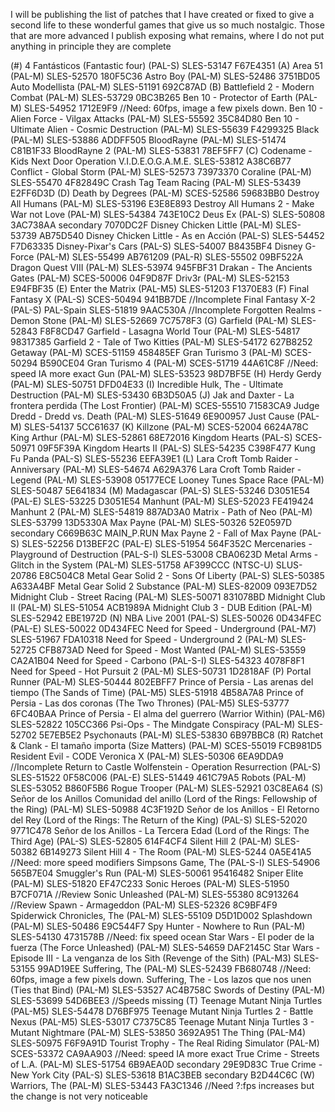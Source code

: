I will be publishing the list of patches that I have created or fixed to give a second life to these wonderful games that give us so much nostalgic.
Those that are more advanced I publish exposing what remains, where I do not put anything in principle they are complete

(#)
4 Fantásticos (Fantastic four) (PAL-S) SLES-53147 F67E4351
(A)
Area 51 (PAL-M) SLES-52570 180F5C36
Astro Boy (PAL-M) SLES-52486 3751BD05
Auto Modellista (PAL-M) SLES-51191 692C87AD
(B)
Battlefield 2 - Modern Combat (PAL-M) SLES-53729 0BC3B265
Ben 10 - Protector of Earth (PAL-M) SLES-54952 1712E9F9 //Need: 60fps, image a few pixels down.
Ben 10 - Alien Force - Vilgax Attacks (PAL-M) SLES-55592 35C84D80
Ben 10 - Ultimate Alien - Cosmic Destruction (PAL-M) SLES-55639 F4299325
Black (PAL-M) SLES-53886 ADDFF505
BloodRayne (PAL-M) SLES-51474 C81B1F33
BloodRayne 2 (PAL-M) SLES-53831 78EF5FF7
(C)
Codename - Kids Next Door Operation V.I.D.E.O.G.A.M.E. SLES-53812 A38C6B77
Conflict - Global Storm (PAL-M) SLES-52573 73973370
Coraline (PAL-M) SLES-55470 4F82849C
Crash Tag Team Racing (PAL-M) SLES-53439 E2FF6D3D
(D)
Death by Degrees (PAL-M) SCES-52586 59683BB0
Destroy All Humans (PAL-M) SLES-53196 E3E8E893
Destroy All Humans 2 - Make War not Love (PAL-M) SLES-54384 743E10C2
Deus Ex (PAL-S) SLES-50808 3AC738AA secondary 7070DC2F
Disney Chicken Little (PAL-M) SLES-53739 AB75D540
Disney Chicken Little - As en Acción (PAL-S) SLES-54452 F7D63335
Disney-Pixar's Cars (PAL-S) SLES-54007 B8435BF4
Disney G-Force (PAL-M) SLES-55499 AB761209 (PAL-R) SLES-55502 09BF522A
Dragon Quest VIII (PAL-M) SLES-53974 945FBF31
Drakan - The Ancients Gates (PAL-M) SCES-50006 04F9D87F
Driv3r (PAL-M) SLES-52153 E94FBF35
(E)
Enter the Matrix (PAL-M5) SLES-51203 F1370E83
(F)
Final Fantasy X (PAL-S) SCES-50494 941BB7DE //Incomplete
Final Fantasy X-2 (PAL-S) PAL-Spain SLES-51819 9AAC530A //Incomplete
Forgotten Realms - Demon Stone (PAL-M) SLES-52669 7C7578F3
(G)
Garfield (PAL-M) SLES-52843 F8F8CD47
Garfield - Lasagna World Tour (PAL-M) SLES-54817 98317385
Garfield 2 - Tale of Two Kitties (PAL-M) SLES-54172 627B8252
Getaway (PAL-M) SCES-51159 458485EF
Gran Turismo 3 (PAL-M) SCES-50294 B590CE04
Gran Turismo 4 (PAL-M) SCES-51719 44A61C8F //Need: speed IA more exact
Gun (PAL-M) SLES-53523 98D7BF5E
(H)
Herdy Gerdy (PAL-M) SLES-50751 DFD04E33
(I)
Incredible Hulk, The - Ultimate Destruction (PAL-M) SLES-53430 6B3D50A5
(J)
Jak and Daxter - La frontera perdida (The Lost Frontier) (PAL-M) SCES-55510 71583CA9
Judge Dredd - Dredd vs. Death (PAL-M) SLES-51649 6E900957
Just Cause (PAL-M) SLES-54137 5CC61637
(K)
Killzone (PAL-M) SCES-52004 6624A78C
King Arthur (PAL-M) SLES-52861 68E72016
Kingdom Hearts (PAL-S) SCES-50971 09F5F39A
Kingdom Hearts II (PAL-S) SLES-54235 C398F477
Kung Fu Panda (PAL-S) SLES-55236 EEFA39E1
(L)
Lara Croft Tomb Raider - Anniversary (PAL-M) SLES-54674 A629A376
Lara Croft Tomb Raider - Legend (PAL-M) SLES-53908 05177ECE
Looney Tunes Space Race (PAL-M) SLES-50487 5E641834
(M)
Madagascar (PAL-S) SLES-53246 D3051E54 (PAL-E) SLES-53225 D3051E54
Manhunt (PAL-M) SLES-52023 FE419424
Manhunt 2 (PAL-M) SLES-54819 887AD3A0
Matrix - Path of Neo (PAL-M) SLES-53799 13D5330A
Max Payne (PAL-M) SLES-50326 52E0597D secondary C669B63C MAIN_P.RUN
Max Payne 2 - Fall of Max Payne (PAL-S) SLES-52256 D13BEF2C (PAL-E) SLES-51954 564F352C
Mercenaries - Playground of Destruction (PAL-S-I) SLES-53008 CBA0623D
Metal Arms - Glitch in the System (PAL-M) SLES-51758 AF399CCC (NTSC-U) SLUS-20786 E8C504C8
Metal Gear Solid 2 - Sons Of Liberty (PAL-S) SLES-50385 A633A4BF
Metal Gear Solid 2 Substance (PAL-M) SLES-82009 093E7D52
Midnight Club - Street Racing (PAL-M) SLES-50071 831078BD
Midnight Club II (PAL-M) SLES-51054 ACB1989A
Midnight Club 3 - DUB Edition (PAL-M) SLES-52942 EBE1972D
(N)
NBA Live 2001 (PAL-S) SLES-50026 0D434FEC (PAL-E) SLES-50022 0D434FEC
Need for Speed - Underground (PAL-M7) SLES-51967 FDA10318
Need for Speed - Underground 2 (PAL-M) SLES-52725 CFB873AD
Need for Speed - Most Wanted (PAL-M) SLES-53559 CA2A1B04
Need for Speed - Carbono (PAL-S-I) SLES-54323 4078F8F1
Need for Speed - Hot Pursuit 2 (PAL-M) SLES-50731 1D2818AF
(P)
Portal Runner (PAL-M) SLES-50444 802EBFF7
Prince of Persia - Las arenas del tiempo (The Sands of Time) (PAL-M5) SLES-51918 4B58A7A8
Prince of Persia - Las dos coronas (The Two Thrones) (PAL-M5) SLES-53777 6FC40BAA
Prince of Persia - El alma del guerrero (Warrior Within) (PAL-M6) SLES-52822 105CC366
Psi-Ops - The Mindgate Conspiracy (PAL-M) SLES-52702 5E7EB5E2
Psychonauts (PAL-M) SLES-53830 6B97BBC8
(R)
Ratchet & Clank - El tamaño importa (Size Matters) (PAL-M) SCES-55019 FCB981D5
Resident Evil - CODE Veronica X (PAL-M) SLES-50306 6EA9DDA9 //Incomplete
Return to Castle Wolfenstein - Operation Resurrection (PAL-S) SLES-51522 0F58C006 (PAL-E) SLES-51449 461C79A5
Robots (PAL-M) SLES-53052 B860F5B6
Rogue Trooper (PAL-M) SLES-52921 03C8EA64
(S)
Señor de los Anillos Comunidad del anillo (Lord of the Rings: Fellowship of the Ring) (PAL-M) SLES-50988 4C3F192D
Señor de los Anillos - El Retorno del Rey (Lord of the Rings: The Return of the King) (PAL-S) SLES-52020 9771C478
Señor de los Anillos - La Tercera Edad    (Lord of the Rings: The Third Age) (PAL-S) SLES-52805 614F4CF4
Silent Hill 2 (PAL-M) SLES-50382 6B149273
Silent Hill 4 - The Room (PAL-M) SLES-5244 0A5E41A5 //Need: more speed modifiers
Simpsons Game, The (PAL-S-I) SLES-54906 565B7E04
Smuggler's Run (PAL-M) SLES-50061 95416482
Sniper Elite (PAL-M) SLES-51820 EF47C233
Sonic Heroes (PAL-M) SLES-51950 B7CF071A //Review
Sonic Unleashed (PAL-M) SLES-55380 8C913264 //Review
Spawn - Armageddon (PAL-M) SLES-52326 8C9BF4F9
Spiderwick Chronicles, The (PAL-M) SLES-55109 D5D1D002
Splashdown (PAL-M) SLES-50486 E9C544F7
Spy Hunter - Nowhere to Run (PAL-M) SLES-54130 4731578B //Need: fix speed ocean
Star Wars - El poder de la fuerza (The Force Unleashed) (PAL-M) SLES-54659 DAF2145C
Star Wars - Episode III - La venganza de los Sith (Revenge of the Sith) (PAL-M3) SLES-53155 99AD19EE
Suffering, The (PAL-M) SLES-52439 FB680748 //Need: 60fps, image a few pixels down.
Suffering, The - Los lazos que nos unen (Ties that Bind) (PAL-M) SLES-53527 AC4B758C
Swords of Destiny (PAL-M) SLES-53699 54D6BEE3 //Speeds missing
(T)
Teenage Mutant Ninja Turtles (PAL-M5) SLES-54478 D76BF975
Teenage Mutant Ninja Turtles 2 - Battle Nexus (PAL-M5) SLES-53017 C7375C85
Teenage Mutant Ninja Turtles 3 - Mutant Nightmare (PAL-M) SLES-53850 3692A951
The Thing (PAL-M4) SLES-50975 F6F9A91D
Tourist Trophy - The Real Riding Simulator (PAL-M) SCES-53372 CA9AA903 //Need: speed IA more exact
True Crime - Streets of L.A. (PAL-M) SLES-51754 6B9AEA0D secondary 29E9D83C
True Crime - New York City (PAL-S) SLES-53618 B1AC3BEB secondary B2D44C6C
(W)
Warriors, The (PAL-M) SLES-53443 FA3C1346 //Need ?:fps increases but the change is not very noticeable















